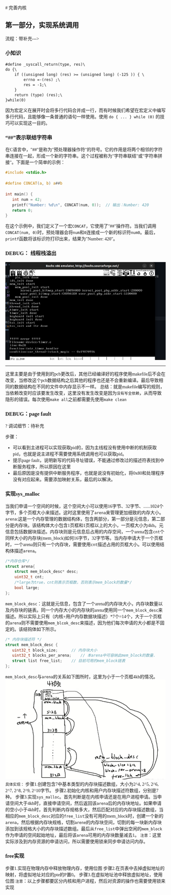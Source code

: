 <font face="Yozai">
# 完善内核

## 第一部分，实现系统调用

流程：带补充--->

### 小知识

```
#define _syscall_return(type, res)\
do {\
    if ((unsigned long) (res) >= (unsigned long) (-125 )) { \
        errno =-(res) ;\
        res = -1;\
    }
    return (type) (res);\
}while(0)
```

因为宏定义在展开时会将多行代码合并成一行，而有时候我们希望在宏定义中编写多行代码，且能够像一条普通的语句一样使用。使用 ``do { ... } while (0)`` 的技巧可以实现这一目的。



### “##”表示联结字符串

在C语言中，"##"是称为"预处理器操作符"的符号。它的作用是将两个相邻的字符串连接在一起，形成一个新的字符串。这个过程被称为"字符串联结"或"字符串拼接"。下面是一个简单的示例：

```c
#include <stdio.h>

#define CONCAT(a, b) a##b

int main() {
   int num = 42;
   printf("Number: %d\n", CONCAT(num, 0));  // 输出：Number: 420
   return 0;
}
```

在这个示例中，我们定义了一个宏`CONCAT`，它使用了"##"操作符。当我们调用`CONCAT(num, 0)`时，预处理器会将`num`和`0`连接成一个新的标识符`num0`。最后，`printf`函数将该标识符打印出来，结果为"Number: 420"。


### DEBUG： 线程栈溢出
![Alt text](image/statckovererror.png)

---
这里主要是由于使用到的pcb更改后，其他已经编译好的程序使用makefile后不会在改变，当修改这个pcb数据结构之后其他的程序也还是不会重新编译。最后导致相同的数据结构在不同的文件中内存显示不一样。
总结：就是makefile编写的规则，当依赖改变时应该要发生改变，这里没有发生改变是因为``没有写全依赖``，从而导致隐形的错误。每次使用``make all``之前都需要先使用``make clean``

### DEBUG：page fault

? 调试细节：待补充

步骤：  
- 可以看到主进程可以实现获取pid的，因为主线程没有使用中断的机制获取pid，也就是说主进程不需要使用系统调用也可以获取pid。  
- 提示page fault，说明新写的代码寻址错误，不能通过修改过的描述符表找到中断服务程序，所以原因在这里
- 最后原因是没有提供中断服务程序，也就是说没有初始化，将0x80和处理程序没有对应起来。需要添加映射关系，最后的以解决。


### 实现sys_malloc
当我们申请一个空间的时候，这个空间大小可以使用16字节、32字节、......1024个字节，多个页框大小来描述。这时这里使用了`arena`来管理更加细致的内存大小。
`arena`:这是一个内存管理的数据结构体，包含两部分，第一部分是元信息，第二部分是内存块。该结构体大小包含1页框和1页框以上的大小，一页框大小为4kb。元信息包括数据块描述。内存块则是元信息后占用的内存空间，一个arena包含`cnt`个同样大小的内存块(mem_block)如何16字节，32字节等。当内存申请大于一个页框时，一个arena则只有一个内存块，需要使用`cnt`描述占用的页框大小。可以使用结构体描述`arena`。

```c
/*内存仓库*/
struct arena{
	struct mem_block_desc* desc;
	uint32_t cnt;
	/*large为true，cnt则表示页框数，否则表示mem_block的数量*/
	bool large;
};
```
`mem_block_desc`：这就是元信息，包含了一个arena的内存块大小，内存块数量以及内存块的链表。同一个内存大小的内存块的arena使用同一个`mem_block_desc`来描述。所以实际上只有（内核+用户内存数据块描述）*7个=14个，大于一个页框的`arena`则不需要使用`mem_blcok_desc`来描述，因为他们每次申请的大小都是不固定的。该结钩体如下所示。

```c
/* 内存块描述符 */
struct mem_block_desc {
   uint32_t block_size;		 // 内存块大小
   uint32_t blocks_per_arena;	 // 本arena中可容纳此mem_block的数量.
   struct list free_list;	 // 目前可用的mem_block链表
};
```
`mem_block_desc`与`arena`的关系如下图所时，这里为小于一个页框4kb的情况。
![Alt text](image/mallocrelative.png)
`具体实现：`
步骤1.创建包含7中基本类型的内存块描述数组，大小为2^4, 2^5, 2^6, 2^7, 2^8, 2^9, 2^10字节。
步骤2.初始化内核和用户内存块描述符数组，分别是7种。
步骤3.实现`sys_malloc`。首先判断是在内核申请还是在用户进程申请。当申请空间大于4kb时，直接申请空间，然后返回该`arena`后的内存块地址。如果申请的空小小于4kb时，首先判断内存规格多大，然后匹配对应的内存块描述数组，当相应的`mem_block_desc`对应的`free_list`没有可用的mem_block时，创建一个新的`arena`，然后根据内存块规格，切割`arene`的内存块空间，切割的每一块新内存块添加到该规格大小的内存块描述数组。最后从`free_list`中弹出空闲的`mem_block`作为申请的空间起始地址，最后将该`arena`可用的内存块数量减去1。
`注意`：这里实际涉及到内存资源的申请访问，所以需要使用锁来同步申请访问内存。

### free实现
步骤1.实现在物理内存中释放物理内存，使用位图
步骤2.在页表中去掉虚拟地址的映射，将虚拟地址对应的pte的P置0。
步骤3.在虚拟地址池中释放虚拟地址，使用位图
`注意`：以上步骤都要区分内核和用户进程，然后对资源的操作也需要使用锁来实现
</font>